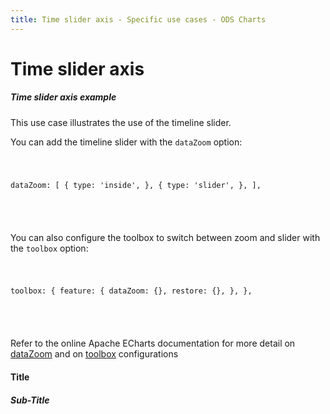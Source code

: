 ```yaml
---
title: Time slider axis - Specific use cases - ODS Charts
---
```


<div class="title-bar">
  <div class="container-xxl">
    <h1 class="display-1">Time slider axis</h1>
  </div>
</div>
<div class="container pt-3">
  <div class="card w-100">
    <div class="card-body">
      <h5 class="card-title">Time slider axis example</h5>
      <p class="card-text">This use case illustrates the use of the timeline slider.</p>
      <p class="card-text">
        You can add the timeline slider with the <code>dataZoom</code> option:
        <code>
          <pre>

dataZoom: [
{
type: 'inside',
},
{
type: 'slider',
},
],

</pre>
</code>
</p>
<p class="card-text">
You can also configure the toolbox to switch between zoom and slider with the <code>toolbox</code> option:
        <code>
          <pre>

toolbox: {
feature: {
dataZoom: {},
restore: {},
},
},

</pre>
</code>
</p>
<p class="card-text">
Refer to the online Apache ECharts documentation for more detail on <a href="https://echarts.apache.org/en/option.html#dataZoom" target="_blank">dataZoom</a> and on <a href="https://echarts.apache.org/en/option.html#toolbox.feature" target="_blank">toolbox</a>
configurations
</p>
      <div id="htmlId">
        <div class="border border-subtle position-relative">
          <div class="chart_title">
            <h4 class="display-4 mx-3 mb-1 mt-3">Title</h4>
            <h5 class="display-5 mx-3 mb-1 mt-0">Sub-Title</h5>
          </div>
          <div id="barLine_holder">
            <div id="barLine_chart" style="width: 100%; height: 50vh" class="position-relative"></div>
          </div>
          <div id="barLine_legend"></div>
        </div>
      </div>
      <script>
        addViewCode();
      </script>
    </div>

  </div>
  <script id="codeId">
    ///////////////////////////////////////////////////
    // Used data
    ///////////////////////////////////////////////////

    let base = +new Date(1988, 9, 3);
    let oneDay = 24 * 3600 * 1000;
    let data = [[base, Math.random() * 300]];
    for (let i = 1; i < 20000; i++) {
      let now = new Date((base += oneDay));
      data.push([+now, Math.round((Math.random() - 0.5) * 20 + data[i - 1][1])]);
    }

    // Data to be displayed
    var dataOptions = {
      xAxis: {
        type: 'time',
      },
      yAxis: {
        type: 'value',
      },
      toolbox: {
        feature: {
          dataZoom: {},
          restore: {},
        },
      },
      dataZoom: [
        {
          type: 'inside',
        },
        {
          type: 'slider',
        },
      ],
      series: [
        {
          name: 'Fake Data',
          type: 'line',
          smooth: true,
          symbol: 'none',
          areaStyle: {},
          data: data,
        },
      ],
    };

    ///////////////////////////////////////////////////
    // ODS Charts
    ///////////////////////////////////////////////////
    // Build the theme
    var themeManager = ODSCharts.getThemeManager();
    echarts.registerTheme(themeManager.name, themeManager.theme);

    // Get the chart holder and initiate it with the generated theme
    var div = document.getElementById('barLine_chart');
    var myChart = echarts.init(div, themeManager.name, {
      renderer: 'svg',
    });

    // Set the data to be displayed.
    themeManager.setDataOptions(dataOptions);
    // Register the externalization of the legend.
    themeManager.externalizeLegends(myChart, '#barLine_legend');
    // Manage window size changed
    themeManager.manageChartResize(myChart, 'barLine_chart');
    // Register the externalization of the tooltip/popup and use the second parameter as specified in https://charts.unified-design-system.orange.com/0.2/api/classes/odschartspopoverdefinition to change the popup value (cf https://charts.unified-design-system.orange.com/0.2/api/classes/odschartspopoverdefinition#getPopupContentValue)
    themeManager.externalizePopover();
    // Observe dark / light mode changes
    themeManager.manageThemeObserver(myChart);
    // Display the chart using the configured theme and data.
    myChart.setOption(themeManager.getChartOptions());

  </script>
</div>
